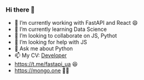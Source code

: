 ### Hi there 👋

- 🔭 I’m currently working with FastAPI and React 😄
- 🌱 I’m currently learning Data Science
- 👯 I’m looking to collaborate on JS, Pythot
- 🤔 I’m looking for help with JS
- 💬 Ask me about Python
- 📫 My CV: [Developer](https://github.com/dagolub/cv/blob/master/Dmytro_Holub_Python_Developer.pdf)
- https://t.me/fastapi_ua 😆
- https://mongo.one 🧑‍💼
